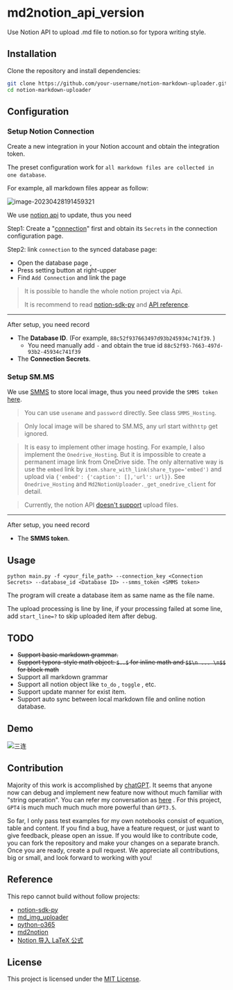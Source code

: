 # md2notion_api_version
Use Notion API to upload .md file to notion.so for typora writing style.

## Installation

Clone the repository and install dependencies:

```bash
git clone https://github.com/your-username/notion-markdown-uploader.git
cd notion-markdown-uploader
```

## Configuration

### Setup Notion Connection

Create a new integration in your Notion account and obtain the integration token.

The preset configuration work for `all markdown files are collected in one database`. 

For example, all markdown files appear as follow:

![image-20230428191459321](https://raw.githubusercontent.com/veya2ztn/md2notion_api_version/main/figures/image-20230428191459321.png)

We use [notion api](https://developers.notion.com/reference) to update, thus you need 

Step1: Create a "[connection](https://www.notion.so/my-integrations)" first and obtain its `Secrets` in the connection configuration page. 

Step2: link `connection` to the synced database page:

- Open the database page ,
- Press setting button at right-upper
- Find `Add Connection` and link the page

> It is possible to handle the whole notion project via Api. 
>
> It is recommend to read [notion-sdk-py](https://github.com/ramnes/notion-sdk-py) and [API reference](https://developers.notion.com/reference).

----

After setup, you need record

- The **Database ID**. (For example, `88c52f937663497d93b245934c741f39`. )
  - You need manually add `-` and obtain the true id `88c52f93-7663-497d-93b2-45934c741f39`
- The **Connection Secrets**.

### Setup SM.MS

We use [SMMS](https://sm.ms/) to store local image, thus you need provide the `SMMS token` [here](https://sm.ms/home/apitoken).

> You can use `usename` and `password` directly. See class `SMMS_Hosting`.

> Only local image will be shared to SM.MS, any url start with`http`  get ignored.

> It is easy to  implement other image hosting. For example, I also implement the `Onedrive_Hosting`. But it is impossible to create a permanent image link from OneDrive side. The only alternative way is use the `embed` link by `item.share_with_link(share_type='embed')` and upload via `{'embed': {'caption': [],'url': url}}`. See `Onedrive_Hosting` and `Md2NotionUploader._get_onedrive_client` for detail.

> Currently, the notion API [doesn't support](https://developers.notion.com/reference/file-object) upload files.

----

After setup, you need record

- The **SMMS token**.

## Usage

```
python main.py -f <your_file_path> --connection_key <Connection Secrets> --database_id <Database ID> --smms_token <SMMS token>
```

The program will create a database item as same name as the file name.

The upload processing is line by line, if your processing failed at some line, add `start_line=?` to skip uploaded item after debug.

## TODO

- ~~Support basic markdown grammar.~~
- ~~Support typora-style math object: `$..$` for inline math and `$$\n ... \n$$` for block math~~
- Support all markdown grammar
- Support all notion object like `to_do` , `toggle` , etc.
- Support update manner for exist item.
- Support auto sync between local markdown file and online notion database.

## Demo

![三连](https://raw.githubusercontent.com/veya2ztn/md2notion_api_version/main/figures/三连.png)

## Contribution

Majority of this work is accomplished by [chatGPT](https://chat.openai.com/). It seems that anyone now can debug and implement new feature now without much familiar with "string operation". You can refer my conversation as [here](https://shareg.pt/oSacXil) . For this project, `GPT4` is much much much much more powerful than `GPT3.5`. 

So far, I only pass test examples for my own notebooks consist of equation, table and content. If you find a bug, have a feature request, or just want to give feedback, please open an issue. If you would like to contribute code, you can fork the repository and make your changes on a separate branch. Once you are ready, create a pull request. We appreciate all contributions, big or small, and look forward to working with you!

## Reference

This repo cannot build without follow projects:

- [notion-sdk-py](https://github.com/ramnes/notion-sdk-py) 
- [md_img_uploader](https://github.com/nifanle7/md_img_uploader)
- [python-o365](https://github.com/O365/python-o365)
- [md2notion](https://github.com/Cobertos/md2notion)
- [Notion 导入 LaTeX 公式](https://zhuanlan.zhihu.com/p/360430369)

## License

This project is licensed under the [MIT License](https://opensource.org/licenses/MIT).
